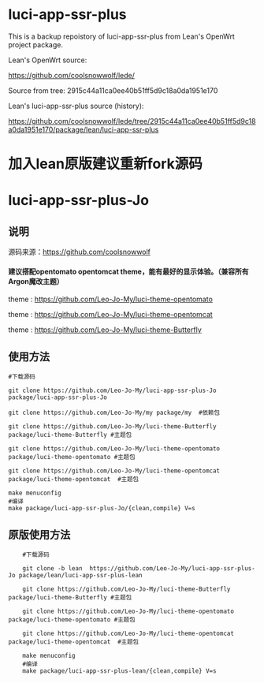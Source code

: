 
# luci-app-ssr-plus

This is a backup repoistory of luci-app-ssr-plus from Lean's OpenWrt project package.

Lean's OpenWrt source:

<https://github.com/coolsnowwolf/lede/>

Source from tree: 2915c44a11ca0ee40b51ff5d9c18a0da1951e170

Lean's luci-app-ssr-plus source (history):

<https://github.com/coolsnowwolf/lede/tree/2915c44a11ca0ee40b51ff5d9c18a0da1951e170/package/lean/luci-app-ssr-plus>

# 加入lean原版建议重新fork源码 


# luci-app-ssr-plus-Jo

## 说明
   源码来源：https://github.com/coolsnowwolf

#### 建议搭配opentomato  opentomcat  theme，能有最好的显示体验。（兼容所有Argon魔改主题）

theme : https://github.com/Leo-Jo-My/luci-theme-opentomato

theme : https://github.com/Leo-Jo-My/luci-theme-opentomcat

theme : https://github.com/Leo-Jo-My/luci-theme-Butterfly
   
## 使用方法
    #下载源码
    
    git clone https://github.com/Leo-Jo-My/luci-app-ssr-plus-Jo package/luci-app-ssr-plus-Jo
 
    git clone https://github.com/Leo-Jo-My/my package/my  #依赖包
    
    git clone https://github.com/Leo-Jo-My/luci-theme-Butterfly package/luci-theme-Butterfly #主题包
    
    git clone https://github.com/Leo-Jo-My/luci-theme-opentomato package/luci-theme-opentomato #主题包
    
    git clone https://github.com/Leo-Jo-My/luci-theme-opentomcat package/luci-theme-opentomcat  #主题包

    make menuconfig
    #编译
    make package/luci-app-ssr-plus-Jo/{clean,compile} V=s
    
## 原版使用方法
```Brach
    #下载源码
    
    git clone -b lean  https://github.com/Leo-Jo-My/luci-app-ssr-plus-Jo package/lean/luci-app-ssr-plus-lean
    
    git clone https://github.com/Leo-Jo-My/luci-theme-Butterfly package/luci-theme-Butterfly #主题包
    
    git clone https://github.com/Leo-Jo-My/luci-theme-opentomato package/luci-theme-opentomato #主题包
    
    git clone https://github.com/Leo-Jo-My/luci-theme-opentomcat package/luci-theme-opentomcat  #主题包
 
    make menuconfig
    #编译
    make package/luci-app-ssr-plus-lean/{clean,compile} V=s

